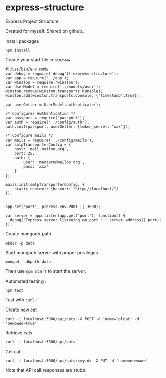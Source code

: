 express-structure
=================

Express Project Structure

Created for myself. Shared on github.

Install packages
```
npm install
```

Create your start file in `bin/www`

```
#!/usr/bin/env node
var debug = require('debug')('express-structure');
var app = require('../app');
var winston = require('winston');
var UserModel = require('../models/user');
winston.remove(winston.transports.Console);
winston.add(winston.transports.Console, {'timestamp':true});

var userGetter = UserModel.authenticate();

/* Configures Authentication */
var passport = require('passport');
var auth = require("../config/auth");
auth.init(passport, userGetter, {token_secret: "xxx"});

/* Configure mails */
var mails = require('../config/mails');
var smtpTransporterConfig = {
	host: 'mail.mailoo.org',
    port: 25,
    auth: {
        user: 'neozaru@mailoo.org',
        pass: 'xxx'
    }
};

mails.init(smtpTransporterConfig, {
	static_context: {baseuri: "http://localhost/"}
});


app.set('port', process.env.PORT || 3000);

var server = app.listen(app.get('port'), function() {
  debug('Express server listening on port ' + server.address().port);
});
```


Create mongodb path
```
mkdir -p data
```

Start mongodb server with proper privileges
```
mongod --dbpath data
```


Then use `npm start` to start the server.

Automated testing :
```
npm test
```

Test with `curl` :

Create new cat
```
curl -i localhost:3000/api/cats -X POST -d 'name=lolcat' -d 'mewowed=true'
```

Retrieve cats
```
curl -i localhost:3000/api/cats
```

Get cat
```
curl -i localhost:3000/api/cats/<myid> -X PUT -d 'name=newname'
```

Note that API call responses are stubs.
